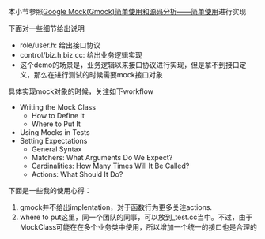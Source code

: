 本小节参照[Google Mock(Gmock)简单使用和源码分析——简单使用](https://blog.csdn.net/breaksoftware/article/details/51384083)进行实现

下面对一些细节给出说明

- role/user.h: 给出接口协议
- control/biz.h,biz.cc: 给出业务逻辑实现
- 这个demo的场景是，业务逻辑以来接口协议进行实现，但是拿不到接口定义，那么在进行测试的时候需要mock接口对象

具体实现mock对象的时候，关注如下workflow
- Writing the Mock Class
  - How to Define It
  - Where to Put It
- Using Mocks in Tests
- Setting Expectations
  - General Syntax
  - Matchers: What Arguments Do We Expect?
  - Cardinalities: How Many Times Will It Be Called?
  - Actions: What Should It Do?

下面是一些我的使用心得：
1. gmock并不给出implentation，对于函数行为更多关注actions.
2. where to put这里，同一个团队的同事，可以放到_test.cc当中。不过，由于MockClass可能在在多个业务类中使用，所以增加一个统一的接口也是合理的